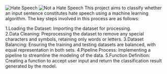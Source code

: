 ![Hate Speech](https://github.com/user-attachments/assets/1d8b9161-e43d-4429-b4f8-4afffb9d7a9a)
![Not a Hate Speech](https://github.com/user-attachments/assets/dbbff7cc-7efb-450a-ae5c-a78d0b74485e)
This project aims to classify whether an input sentence constitutes hate speech using a machine learning algorithm. The key steps involved in this process are as follows:

1.Loading the Dataset: Importing the dataset for processing.  
    2.Data Cleaning: Preprocessing the dataset to remove any special characters and symbols, retaining only words or letters.
        3.Dataset Balancing: Ensuring the training and testing datasets are balanced, with equal representation in both sets.
             4.Pipeline Process: Implementing a pipeline to streamline the modeling of the data.
                    5.Function Definition: Creating a function to accept user input and return the classification result generated by the model.
